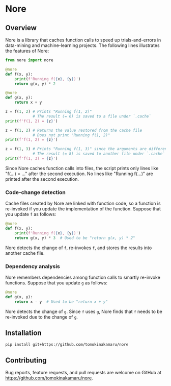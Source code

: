 # Nore

## Overview

Nore is a library that caches function calls to speed up trials-and-errors in data-mining and machine-learning projects. The following lines illustrates the features of Nore:

```python
from nore import nore

@nore
def f(x, y):
    print(f'Running f({x}, {y})')
    return g(x, y) * 2

@nore
def g(x, y):
    return x + y

z = f(1, 2) # Prints "Running f(1, 2)"
            # The result (= 6) is saved to a file under `.cache`
print(f'f(1, 2) = {z}')

z = f(1, 2) # Returns the value restored from the cache file
            # Does not print "Running f(1, 2)"
print(f'f(1, 2) = {z}')

z = f(1, 3) # Prints "Running f(1, 3)" since the arguments are different
            # The result (= 8) is saved to another file under `.cache`
print(f'f(1, 3) = {z}')
```

Since Nore caches function calls into files, the script prints only lines like "f(...) = ..." after the second execution. No lines like "Running f(...)" are printed after the second execution.

### Code-change detection

Cache files created by Nore are linked with function code, so a function is re-invoked if you update the implementation of the function. Suppose that you update `f` as follows:

```python
@nore
def f(x, y):
    print(f'Running f({x}, {y})')
    return g(x, y) * 3  # Used to be "return g(x, y) * 2"
```

Nore detects the change of `f`, re-invokes `f`, and stores the results into another cache file.

### Dependency analysis

Nore remembers dependencies among function calls to smartly re-invoke functions. Suppose that you update `g` as follows:

```python
@nore
def g(x, y):
    return x - y  # Used to be "return x + y"
```

Nore detects the change of `g`. Since `f` uses `g`, Nore finds that `f` needs to be re-invoked due to the change of `g`.

## Installation

```
pip install git+https://github.com/tomokinakamaru/nore
```

## Contributing

Bug reports, feature requests, and pull requests are welcome on GitHub at https://github.com/tomokinakamaru/nore.
